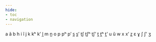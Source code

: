```yaml
---
hide:
- toc
- navigation
---
```

a
ã
b
h
i
ĩ
j
k
kʰ
kʼ
l̪
m
n̪
o
p
pʰ
pʼ
s̪
s̪ʼ
t̠ʃ
t̠ʃʰ
t̠ʃʼ
t̪
t̪ʰ
t̪ʼ
u
ũ
w
x
xʼ
z̪
ɛ
ɣ
ʃ
ʃʼ
ʒ

